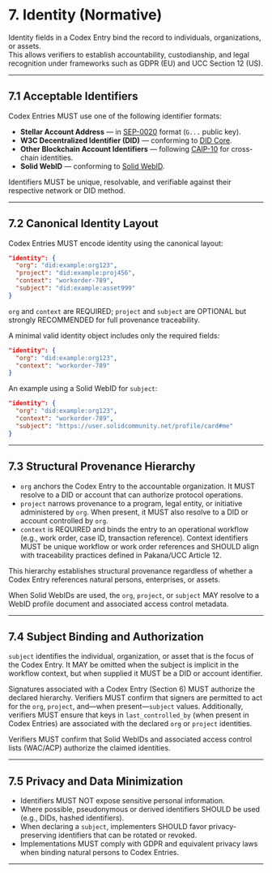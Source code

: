 # 7. Identity (Normative)

Identity fields in a Codex Entry bind the record to individuals, organizations, or assets.  
This allows verifiers to establish accountability, custodianship, and legal recognition under frameworks such as GDPR (EU) and UCC Section 12 (US).

---

## 7.1 Acceptable Identifiers

Codex Entries MUST use one of the following identifier formats:

- **Stellar Account Address** — in [SEP-0020] format (`G...` public key).  
- **W3C Decentralized Identifier (DID)** — conforming to [DID Core].  
- **Other Blockchain Account Identifiers** — following [CAIP-10] for cross-chain identities.  
- **Solid WebID** — conforming to [Solid WebID].

Identifiers MUST be unique, resolvable, and verifiable against their respective network or DID method.

---

## 7.2 Canonical Identity Layout

Codex Entries MUST encode identity using the canonical layout:

```json
"identity": {
  "org": "did:example:org123",
  "project": "did:example:proj456",
  "context": "workorder-789",
  "subject": "did:example:asset999"
}
```

`org` and `context` are REQUIRED; `project` and `subject` are OPTIONAL but strongly RECOMMENDED for full provenance traceability.

A minimal valid identity object includes only the required fields:

```json
"identity": {
  "org": "did:example:org123",
  "context": "workorder-789"
}
```

An example using a Solid WebID for `subject`:

```json
"identity": {
  "org": "did:example:org123",
  "context": "workorder-789",
  "subject": "https://user.solidcommunity.net/profile/card#me"
}
```

---

## 7.3 Structural Provenance Hierarchy

- `org` anchors the Codex Entry to the accountable organization. It MUST resolve to a DID or account that can authorize protocol operations.
- `project` narrows provenance to a program, legal entity, or initiative administered by `org`. When present, it MUST also resolve to a DID or account controlled by `org`.
- `context` is REQUIRED and binds the entry to an operational workflow (e.g., work order, case ID, transaction reference). Context identifiers MUST be unique workflow or work order references and SHOULD align with traceability practices defined in Pakana/UCC Article 12.

This hierarchy establishes structural provenance regardless of whether a Codex Entry references natural persons, enterprises, or assets.

When Solid WebIDs are used, the `org`, `project`, or `subject` MAY resolve to a WebID profile document and associated access control metadata.

---

## 7.4 Subject Binding and Authorization

`subject` identifies the individual, organization, or asset that is the focus of the Codex Entry. It MAY be omitted when the subject is implicit in the workflow context, but when supplied it MUST be a DID or account identifier.

Signatures associated with a Codex Entry (Section 6) MUST authorize the declared hierarchy. Verifiers MUST confirm that signers are permitted to act for the `org`, `project`, and—when present—`subject` values. Additionally, verifiers MUST ensure that keys in `last_controlled_by` (when present in Codex Entries) are associated with the declared `org` or `project` identities.

Verifiers MUST confirm that Solid WebIDs and associated access control lists (WAC/ACP) authorize the claimed identities.

---

## 7.5 Privacy and Data Minimization

- Identifiers MUST NOT expose sensitive personal information.
- Where possible, pseudonymous or derived identifiers SHOULD be used (e.g., DIDs, hashed identifiers).
- When declaring a `subject`, implementers SHOULD favor privacy-preserving identifiers that can be rotated or revoked.
- Implementations MUST comply with GDPR and equivalent privacy laws when binding natural persons to Codex Entries.

---

[SEP-0020]: https://github.com/stellar/stellar-protocol/blob/master/ecosystem/sep-0020.md
[DID Core]: https://www.w3.org/TR/did-core/
[CAIP-10]: https://github.com/ChainAgnostic/CAIPs/blob/master/CAIPs/caip-10.md
[Solid WebID]: https://solidproject.org/